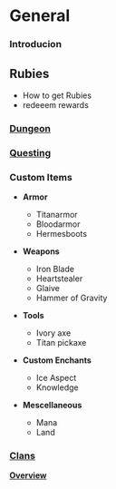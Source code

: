 # General

### **Introducion**


## **Rubies**
  * How to get Rubies
  * redeeem rewards
  

### **[Dungeon](https://github.com/gommzystudio/lymmzy_wiki/wiki/Dungeons)**

### **[Questing]()**

### **Custom Items**
* **Armor**
  * Titanarmor
  * Bloodarmor
  * Hermesboots
    

* **Weapons**
  * Iron Blade
  * Heartstealer
  * Glaive
  * Hammer of Gravity
  

* **Tools**
  * Ivory axe
  * Titan pickaxe


* **Custom Enchants**
  * Ice Aspect
  * Knowledge


* **Mescellaneous**
  * Mana
  * Land

### **[Clans](https://github.com/gommzystudio/lymmzy_wiki/wiki/Clans)**
  **[Overview](https://github.com/gommzystudio/lymmzy_wiki/wiki/Clans#overview)**
